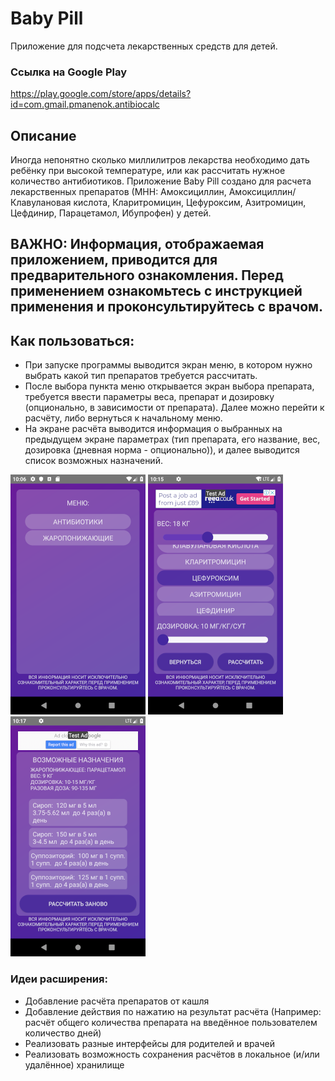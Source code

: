 # Baby Pill
Приложение для подсчета лекарственных средств для детей.
### Ссылка на Google Play 
https://play.google.com/store/apps/details?id=com.gmail.pmanenok.antibiocalc

## Описание
Иногда непонятно сколько миллилитров лекарства необходимо дать ребёнку при высокой температуре, 
или как рассчитать нужное количество антибиотиков. Приложение Baby Pill создано для расчета лекарственных препаратов 
(МНН: Амоксициллин, Амоксициллин/Клавулановая кислота, Кларитромицин, Цефуроксим, Азитромицин, Цефдинир, Парацетамол, Ибупрофен) у детей.

## ВАЖНО: Информация, отображаемая приложением, приводится для предварительного ознакомления. Перед применением ознакомьтесь с инструкцией применения и проконсультируйтесь с врачом.

## Как пользоваться:
* При запуске программы выводится экран меню, в котором нужно выбрать какой тип препаратов требуется рассчитать.
* После выбора пункта меню открывается экран выбора препарата, требуется ввести параметры веса, препарат и дозировку (опционально, в зависимости от препарата). Далее можно перейти к расчёту, либо вернуться к начальному меню.
* На экране расчёта выводится информация о выбранных на предыдущем экране параметрах (тип препарата, его название, вес, дозировка (дневная норма - опционально)), и далее выводится список возможных назначений.

![Экран меню](https://github.com/PManenok/Babypill/blob/master/screenshots/Screenshot_1549706792.png)
![Экран выбора препарата](https://github.com/PManenok/Babypill/blob/master/screenshots/Screenshot_1549880130.png)
![Экран вывода результатов](https://github.com/PManenok/Babypill/blob/master/screenshots/Screenshot_1549880221.png)

### Идеи расширения:
* Добавление расчёта препаратов от кашля
* Добавление действия по нажатию на результат расчёта (Например: расчёт общего количества препарата на введённое пользователем количество дней)
* Реализовать разные интерфейсы для родителей и врачей
* Реализовать возможность сохранения расчётов в локальное (и/или удалённое) хранилище
